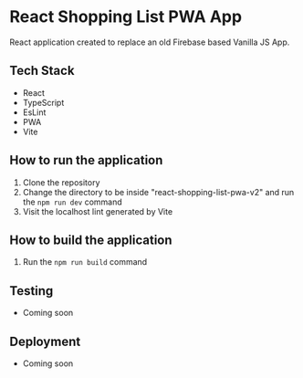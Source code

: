 # React Shopping List PWA App

React application created to replace an old Firebase based Vanilla JS App. 

## Tech Stack
- React
- TypeScript
- EsLint
- PWA
- Vite

## How to run the application
1) Clone the repository
2) Change the directory to be inside "react-shopping-list-pwa-v2" and run the `npm run dev` command
3) Visit the localhost lint generated by Vite

## How to build the application

1) Run the `npm run build` command

## Testing

- Coming soon 

## Deployment

- Coming soon 


